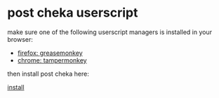 # post cheka userscript


make sure one of the following userscript managers is installed in your browser:

* [firefox: greasemonkey](https://addons.mozilla.org/en-US/firefox/addon/greasemonkey/)
* [chrome: tampermonkey](https://chrome.google.com/webstore/detail/tampermonkey/dhdgffkkebhmkfjojejmpbldmpobfkfo)

then install post cheka here:

[install](#)
